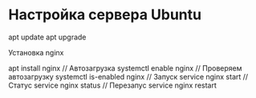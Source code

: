 # Настройка сервера Ubuntu

apt update
apt upgrade

Установка nginx

apt install nginx
// Автозагрузка
systemctl enable nginx 
// Проверяем автозагрузку
systemctl is-enabled nginx
// Запуск
service nginx start
// Статус
service nginx status
// Перезапус
service nginx restart
